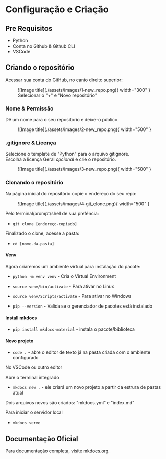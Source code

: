 # Configuração e Criação

## Pre Requisitos

* Python
* Conta no Github & Github CLI
* VSCode


## Criando o repositório

Acessar sua conta do GitHub, no canto direito superior:

<figure markdown>
  ![Image title](./assets/images/1-new_repo.png){ width="300" }
  <figcaption>Selecionar o "+" e "Novo repositório"</figcaption>
</figure>

### Nome & Permissão

Dê um nome para o seu repositório e deixe-o público.

<figure markdown>
  ![Image title](./assets/images/2-new_repo.png){ width="500" }
</figure>

### .gitignore & Licença

Selecione o template de "Python" para o arquivo gitignore. </br>
Escolha a licença Geral *opcional* e crie o repositório.

<figure markdown>
  ![Image title](./assets/images/3-new_repo.png){ width="500" }
  
</figure>

### Clonando o repositório

Na página inicial do repositório copie o endereço do seu repo:

<figure markdown>
  ![Image title](./assets/images/4-git_clone.png){ width="500" }
  
</figure>

Pelo terminal/prompt/shell de sua prefência:

* `git clone [endereço-copiado]`

Finalizado o clone, acesse a pasta:

* `cd [nome-da-pasta]`

#### Venv
Agora criaremos um ambiente virtual para instalação do pacote:

* `python -m venv venv` - Cria o Virtual Environment
* `source venv/bin/activate` - Para ativar no Linux
* `source venv/Scripts/activate` - Para ativar no Windows

* `pip --version` - Valida se o gerenciador de pacotes está instalado

#### Install mkdocs

* `pip install mkdocs-material` - instala o pacote/biblioteca

#### Novo projeto

* `code .` - abre o editor de texto já na pasta criada com o ambiente configurado

No VSCode ou outro editor

Abre o terminal integrado

* `mkdocs new .` - ele criará um novo projeto a partir da estrura de pastas atual

Dois arquivos novos são criados: "mkdocs.yml" e "index.md"

Para iniciar o servidor local

* `mkdocs serve`

## Documentação Oficial

Para documentação completa, visite [mkdocs.org](https://www.mkdocs.org).

<!-- ## Project layout

    mkdocs.yml    # The configuration file.
    docs/
        index.md  # The documentation homepage.
        ...       # Other markdown pages, images and other files. -->
